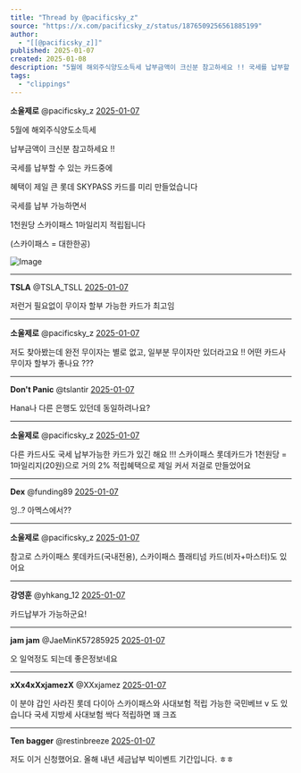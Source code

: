 ```yaml
---
title: "Thread by @pacificsky_z"
source: "https://x.com/pacificsky_z/status/1876509256561885199"
author:
  - "[[@pacificsky_z]]"
published: 2025-01-07
created: 2025-01-08
description: "5월에 해외주식양도소득세 납부금액이 크신분 참고하세요 !! 국세를 납부할 수 있는 카드중에 혜택이 제일 큰 롯데 SKYPASS 카드를 미리 만들었습니다 국세를 납부 가능하면서 1천원당 스카이패스 1마일리지 적립됩니다 (스카이패스 = 대한한공)"
tags:
  - "clippings"
---
```

**소울제로** @pacificsky\_z [2025-01-07](https://x.com/pacificsky_z/status/1876509256561885199)

5월에 해외주식양도소득세

납부금액이 크신분 참고하세요 !!

국세를 납부할 수 있는 카드중에

혜택이 제일 큰 롯데 SKYPASS 카드를 미리 만들었습니다

국세를 납부 가능하면서

1천원당 스카이패스 1마일리지 적립됩니다

(스카이패스 = 대한한공)

![Image](https://pbs.twimg.com/media/GgqzOM5bwAA3Ne0?format=jpg&name=large)

---

**TSLA** @TSLA\_TSLL [2025-01-07](https://x.com/TSLA_TSLL/status/1876553224720933274)

저런거 필요없이 무이자 할부 가능한 카드가 최고임

---

**소울제로** @pacificsky\_z [2025-01-07](https://x.com/pacificsky_z/status/1876554569096028524)

저도 찾아봤는데 완전 무이자는 별로 없고, 일부분 무이자만 있더라고요 !! 어떤 카드사 무이자 할부가 좋나요 ???

---

**Don't Panic** @tslantir [2025-01-07](https://x.com/tslantir/status/1876524012609896749)

Hana나 다른 은행도 있던데 동일하려나요?

---

**소울제로** @pacificsky\_z [2025-01-07](https://x.com/pacificsky_z/status/1876525269324107780)

다른 카드사도 국세 납부가능한 카드가 있긴 해요 !!! 스카이패스 롯데카드가 1천원당 = 1마일리지(20원)으로 거의 2% 적립혜택으로 제일 커서 저걸로 만들었어요

---

**Dex** @funding89 [2025-01-07](https://x.com/funding89/status/1876510882177704324)

잉..? 아멕스에서??

---

**소울제로** @pacificsky\_z [2025-01-07](https://x.com/pacificsky_z/status/1876512353728245879)

참고로 스카이패스 롯데카드(국내전용), 스카이패스 플래티넘 카드(비자+마스터)도 있어요

---

**강영훈** @yhkang\_12 [2025-01-07](https://x.com/yhkang_12/status/1876585750277632453)

카드납부가 가능하군요!

---

**jam jam** @JaeMinK57285925 [2025-01-07](https://x.com/JaeMinK57285925/status/1876553470255501444)

오 일억정도 되는데 좋은정보네요

---

**xXx4xXxjamezX** @XXxjamez [2025-01-07](https://x.com/XXxjamez/status/1876596987640054199)

이 분야 갑인 사라진 롯데 다이아 스카이패스와 사대보험 적립 가능한 국민베브 v 도 있습니다 국세 지방세 사대보험 싹다 적립하면 꽤 크죠

---

**Ten bagger** @restinbreeze [2025-01-07](https://x.com/restinbreeze/status/1876562210019041683)

저도 이거 신청했어요. 올해 내년 세금납부 빅이벤트 기간입니다. ㅎㅎ